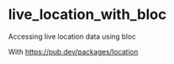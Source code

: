 # live_location_with_bloc

Accessing live location data using bloc

With https://pub.dev/packages/location
